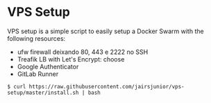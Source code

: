 # VPS Setup

VPS setup is a simple script to easily setup a Docker Swarm with the following resources:

- ufw firewall deixando 80, 443 e 2222 no SSH
- Treafik LB with Let's Encrypt: choose 
- Google Authenticator
- GitLab Runner

```
$ curl https://raw.githubusercontent.com/jairsjunior/vps-setup/master/install.sh | bash
```

